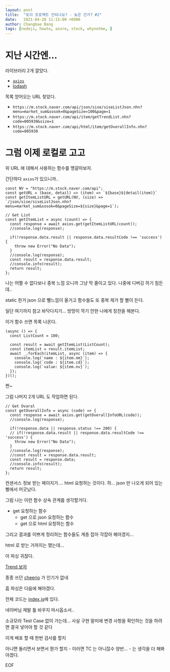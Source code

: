 ```yaml
---
layout: post
title:  "토이 프로젝트 안되나요? - 늦은 건가? #2"
date:   2021-04-28 11:15:00 +0900
author: Changbae Bang
tags: [nodejs, howto, azure, stock, whynotme, ]
---
```


# 지난 시간엔...

라이브러리 2개 깔았다.
* [`axios`](https://github.com/axios/axios)
* [lodash](https://lodash.com/)


목록 얻어오는 URL 찾았다.
* `https://m.stock.naver.com/api/json/sise/siseListJson.nhn?menu=market_sum&sosok=0&pageSize=100&page=1`
* `https://m.stock.naver.com/api/item/getTrendList.nhn?code=005930&size=1`
* `https://m.stock.naver.com/api/html/item/getOverallInfo.nhn?code=005930`

# 그럼 이제 로컬로 고고

위 URL 에 대해서 사용하는 함수를 맹갈아보자.

간단하다 `axios`가 있으니까..

```
const NV = "https://m.stock.naver.com/api";
const getURL = (base, detail) => (item) => `${base}${detail(item)}`
const getItemListURL = getURL(NV, (size) => `/json/sise/siseListJson.nhn?menu=market_sum&sosok=0&pageSize=${size}&page=1`);

// Get List
const getItemList = async (count) => {
  const response = await axios.get(getItemListURL(count));
  //console.log(response);

  if(!response.data.result || response.data.resultCode !== 'success') {
    throw new Error("No Data");
  }
  //console.log(response);
  const result = response.data.result;
  //console.info(result);
  return result;
};
```

나는 어쩔 수 없다보나 중복 느낌 오니까 그냥 막 줄이고 있다.
나중에 디버깅 하기 힘든데..

static 한거 json 으로 뺄느낌이 올거고 함수들도 또 중복 제거 할 삘이 든다.

일단 여기까지 참고 바닥다지기... 방망이 깍기 안한 나에게 칭찬을 해본다.

이거 함수 쓰면 목록 나온다.

```
(async () => {
  const ListCount = 100;

  const result = await getItemList(ListCount);
  const itemList = result.itemList;
  await _.forEach(itemList, async (item) => {
    console.log(`name : ${item.nm}`);
    console.log(`code : ${item.cd}`);
    console.log(`value: ${item.nv}`);
  });
})();
```

짠~

그럼 나머지 2개 URL 도 작업하면 된다.

```
// Get Ovaral
const getOverallInfo = async (code) => {
  const response = await axios.get(getOverallInfoURL(code));
  //console.log(response);

  if(!response.data || response.status !== 200) {
  // if(!response.data.result || response.data.resultCode !== 'success') {
    throw new Error("No Data");
  }
  //console.log(response);
  //const result = response.data.result;
  const result = response.data;
  //console.info(result);
  return result;
};
```

컨센서스 정보 받는 페이지가.... html 요청하는 것이다.
하... json 만 나오게 되어 있는 삘에서 어긋났다.

그럼 나는 이런 함수 상속 관계를 생각할거다.
* get 요청하는 함수
  * get 으로 json 요청하는 함수
  * get 으로 html 요청하는 함수

그리고 결과를 이쁘게 정리하는 함수들도 계층 잡아 각잡아 해야겠지...

html 로 받는 거까지는 했는데...

아 파싱 귀찮다.

[Trend 보자](https://www.npmtrends.com/cheerio-vs-htmlparser2-vs-jsdom-vs-parse5-vs-scraper)

종종 쓰던 [cheerio](https://cheerio.js.org/) 가 인기가 없네

흠 파싱은 다음에 해야겠다.

전체 코드는 [index.js](https://github.com/changbaebang/stockToyProj/blob/main/src/index.js)에 있다.

네이버님 제발 틀 바꾸지 마시옵소서..

소규모라 Test Case 없이 가는데...
사실 구현 말미에 변경 사항을 확인하는 것을 하려면
결국 넣어야 할 것 같다

이게 배포 할 때 한번 검사를 할지

아니면 돌리면서 보면서 뭔가 할지 - 이러면 TC 는 아니잖수 양반... - 는 생각을 더 해봐야겠다.

EOF
